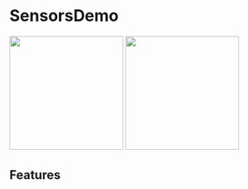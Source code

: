 # SensorsDemo

<img src="https://user-images.githubusercontent.com/44686602/213187510-3bd40a2b-70bd-4391-96f6-a190ddc735cb.jpg" width="200"> <img src="https://user-images.githubusercontent.com/44686602/213523756-126692e2-2b4a-49c8-9cea-ccd901c71239.png" width="200">

## Features
